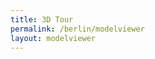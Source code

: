 ```yaml
---
title: 3D Tour
permalink: /berlin/modelviewer
layout: modelviewer
---
```


<script src="/f/bjs/jquery.qrcode.min.js"></script>
<script src="/f/bjs/ammo.js"></script>
<script src="/f/bjs/recast.js"></script>
<script src="/f/bjs/cannon.js"></script>
<script src="/f/bjs/Oimo.js"></script>
<script src="/f/bjs/earcut.min.js"></script>
<script src="/f/bjs/babylon.js"></script>
<script src="/f/bjs/babylonjs.materials.min.js"></script>
<script src="/f/bjs/babylonjs.proceduralTextures.min.js"></script>
<script src="/f/bjs/babylonjs.postProcess.min.js"></script>
<script src="/f/bjs/babylonjs.loaders.min.js"></script>
<script src="/f/bjs/babylonjs.serializers.min.js"></script>
<script src="/f/bowser.js"></script>

<script>
  BABYLON.Effect.RegisterShader("fade", "precision highp float;" +
                                "varying vec2 vUV;" +
                                "uniform sampler2D textureSampler; " +
                                "uniform float fadeLevel; " +
                                "void main(void){" +
                                "vec4 baseColor = texture2D(textureSampler, vUV) * fadeLevel;" +
                                "baseColor.a = 1.0;" +
                                "gl_FragColor = baseColor;" + "}");

  BABYLON.DefaultLoadingScreen.prototype.displayLoadingUI = function () {
    document.getElementById("loadingScreen").innerHTML = "loading... " + this.loadingUIText;
    if ( typeof(this._onceonly) == "undefined" ) {
      window.addEventListener("resize", this._resizeLoadingUI);
      this._onceonly = "defined"
    }
  };

  BABYLON.DefaultLoadingScreen.prototype.hideLoadingUI = function(){
    document.getElementById("loadingScreen").style.display = "none";
    // if the loader screen is complete and we're in the middle of a fadeOut
    // then trigger the fadeIn again.
    if (ppFadeLevel < 0) stop_transition = false;
  }

  BABYLON.SceneLoader.ShowLoadingScreen = true;
  window.browser = bowser.getParser(window.navigator.userAgent);

  var canvas = document.getElementById("3dcanvas");
  var alltextures = []
  var engine = null;
  var scene = null;
  var multimat = null
  var sceneToRender = null;
  var skyboxMesh = null;
  var currModel = TDHelpers.checkForShareData(window.location)
  var baseMaterialSizes = [64, 256, 512, 1024]
  var textBlock = {
    text:"",
    isVisible: false
  }
  var cameraPath = []

  var createDefaultEngine = function() {
    return new BABYLON.Engine(canvas, true, {
      preserveDrawingBuffer: true,
      stencil: true,
      disableWebGL2Support: TDHelpers.disableWebGL2()});
  };

  var delayCreateScene = function () {
    var scene = new BABYLON.Scene(engine);
    document.getElementById("loadingScreen").style.display = "none";

    TDHelpers.resize();
    engine.resize()
    var r = createSkyBox(scene)
    skyboxMesh = r[0]
    multimat = r[1]

    loadSkyBoxMaterial(currModel.mlid,baseMaterialSizes[0],alltextures,
                       multimat,scene)

    addKeyboardObserver(scene, skyboxMesh);


    if ( TDHelpers.isLocalhost()  ) {
      var wa = document.createElement('script');
      wa.type = 'text/javascript';
      wa.async = true;
		  wa.src = '/f/bjs/babylon.inspector.bundle.js';
		  var s = document.getElementsByTagName('script')[0];
      s.parentNode.insertBefore(wa, s);

      ButtonHelpers.addButton("butInsp", "inspbutton", ButtonHelpers.CB.inspect)

      ButtonHelpers.addButton("butInfo", "infobutton", ButtonHelpers.CB.info)

      ButtonHelpers.addButton("butFTPlay", "playkfsbutton",
                              ButtonHelpers.CB.playKeyframes)

      ButtonHelpers.addButton("butAddKeyFrame", "addkfsbutton",
                              ButtonHelpers.CB.addKeyframe)

      ButtonHelpers.addButton("butClear", "clearkfsbutton",
                              ButtonHelpers.CB.clearKeyframes)

      ButtonHelpers.addButton("butKFInfo", "showkfsbutton",
                              ButtonHelpers.CB.showCameraDetails)
    }

    ButtonHelpers.addButton("butPrev", "prevbutton", ButtonHelpers.CB.previous)
    ButtonHelpers.addButton("butNext", "nextbutton", ButtonHelpers.CB.next)

    ButtonHelpers.addButton("butFS", "fullscreenbutton",
                            ButtonHelpers.CB.fullscreen)

    var b = ButtonHelpers.addButton("butFSexit", "fullscreenbutton",
                                    ButtonHelpers.CB.fullscreen_exit)
    $(b).hide()


    var b = ButtonHelpers.addButton("butVol", "mvmutebutton",
                                    ButtonHelpers.CB.volume)
    $(b).hide()
    ButtonHelpers.addButton("butMute", "mvmutebutton", ButtonHelpers.CB.mute)

    ButtonHelpers.addButton("butShare", "mvsharebutton", ButtonHelpers.CB.share)

    var b = ButtonHelpers.addButton("butCopied", "mvsharebutton",
                                    ButtonHelpers.CB.share)
    $(b).hide()
    var b = ButtonHelpers.addButton("butLoader", "mvsharebutton")
    $(b).hide()

    ButtonHelpers.addButton("butPlay", "mvplaybutton", ButtonHelpers.CB.flythrough)

    var b = ButtonHelpers.addButton("butPause", "mvplaybutton",
                                    ButtonHelpers.CB.stopflythrough)
    $(b).hide()

    // Finally load the model.
    loadModel(currModel, scene, skyboxMesh, multimat, baseMaterialSizes)

    SoundsHelper.load(scene)
    return scene;
  };

  window.initFunction = async function() {
    var asyncEngineCreation = async function() {
      try {
        return createDefaultEngine();
      } catch(e) {
        console.log("the available createEngine function failed. Creating the default engine instead");
        return createDefaultEngine();
      }
    }

    window.engine = await asyncEngineCreation();

    if (!engine) throw 'engine should not be null.';

    window.scene = delayCreateScene();
  };

  initFunction().then(() => {
    sceneToRender = scene
    engine.runRenderLoop(function () {
      if (sceneToRender && sceneToRender.activeCamera) {
        sceneToRender.render();
      }
    });
  });

  window.addEventListener("resize", function () {
    TDHelpers.resize();
    engine.resize()
  });
</script>

